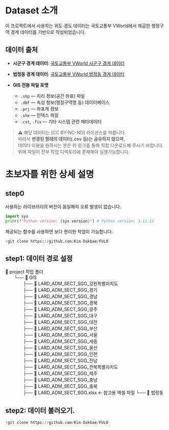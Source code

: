 # Dataset 소개

이 프로젝트에서 사용하는 위도·경도 데이터는 국토교통부 VWorld에서 제공한 행정구역 경계 데이터를 기반으로 작성되었습니다.

## 데이터 출처
- **시군구 경계 데이터**: [국토교통부 VWorld 시군구 경계 데이터](https://www.vworld.kr/dtmk/dtmk_ntads_s002.do?dsId=30604)
- **법정동 경계 데이터**: [국토교통부 VWorld 법정동 경계 데이터](https://www.vworld.kr/dtmk/dtmk_ntads_s002.do?datIde=30551&dsId=30551)

  
- **GIS 전용 파일 포맷**
  - `.shp` — 지리 정보(공간 좌표) 파일  
  - `.dbf` — 속성 정보(행정구역명 등) 데이터베이스  
  - `.prj` — 좌표계 정보  
  - `.shx` — 인덱스 파일  
  - `.cst`, `.fix` — 기타 시스템 관련 메타데이터

> ⚠️ 해당 데이터는 [CC BY-NC-ND] 라이선스를 따릅니다.  
> 따라서 **변경된 형태의 데이터(.csv 등)는 공유하지 않으며**,  
> 데이터 이용을 원하시는 분은 위 링크를 통해 직접 다운로드해 주시기 바랍니다.
> 위에 파일이 전부 작업 디렉토리에 존재해야 실행가능합니다.


# 초보자를 위한 상세 설명
## step0
 사용하는 라이브러리의 버전이 동일해야 오류 발생이 없습니다.
```python
import sys
print(f"Python version: {sys.version}") # Python version: 3.11.12 
```
 제공되는 함수를 사용하면 보다 편리한 작업이 가능합니다.
```python
!git clone https://github.com/Kim-Dukbae/FULO
```

## step1: 데이터 경로 설정
📂 project 작업 폴더  
  └── 📂 GIS  
    ├── 📁 LARD_ADM_SECT_SGG_강원특별자치도  
    ├── 📁 LARD_ADM_SECT_SGG_경기  
    ├── 📁 LARD_ADM_SECT_SGG_경남  
    ├── 📁 LARD_ADM_SECT_SGG_경북  
    ├── 📁 LARD_ADM_SECT_SGG_광주  
    ├── 📁 LARD_ADM_SECT_SGG_대구  
    ├── 📁 LARD_ADM_SECT_SGG_대전  
    ├── 📁 LARD_ADM_SECT_SGG_부산  
    ├── 📁 LARD_ADM_SECT_SGG_서울  
    ├── 📁 LARD_ADM_SECT_SGG_세종  
    ├── 📁 LARD_ADM_SECT_SGG_울산  
    ├── 📁 LARD_ADM_SECT_SGG_인천  
    ├── 📁 LARD_ADM_SECT_SGG_전남  
    ├── 📁 LARD_ADM_SECT_SGG_전북특별자치도  
    ├── 📁 LARD_ADM_SECT_SGG_제주  
    ├── 📁 LARD_ADM_SECT_SGG_충남  
    ├── 📁 LARD_ADM_SECT_SGG_충북  
    ├── 📄 LARD_ADM_SECT_SGG.xlsx  ← 참고용 엑셀 파일
    └── 📁 법정동

## step2: 데이터 불러오기.
```python
!git clone https://github.com/Kim-Dukbae/FULO
```

